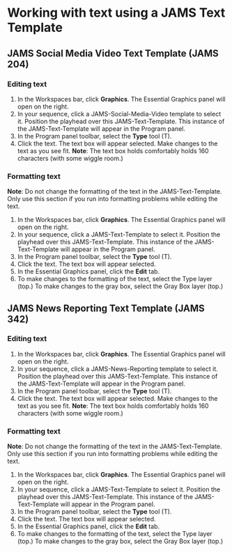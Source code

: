 # Working with text using a JAMS Text Template

## JAMS Social Media Video Text Template \(JAMS 204\)

### Editing text

1. In the Workspaces bar, click **Graphics**. The Essential Graphics panel will open on the right.
2. In your sequence, click a JAMS-Social-Media-Video template to select it. Position the playhead over this JAMS-Text-Template. This instance of the JAMS-Text-Template will appear in the Program panel.
3. In the Program panel toolbar, select the **Type** tool \(T\). 
4. Click the text. The text box will appear selected. Make changes to the text as you see fit. **Note**: The text box holds comfortably holds 160 characters \(with some wiggle room.\) 

### Formatting text

**Note**: Do not change the formatting of the text in the JAMS-Text-Template. Only use this section if you run into formatting problems while editing the text.

1. In the Workspaces bar, click **Graphics**. The Essential Graphics panel will open on the right.
2. In your sequence, click a JAMS-Text-Template to select it. Position the playhead over this JAMS-Text-Template. This instance of the JAMS-Text-Template will appear in the Program panel.
3. In the Program panel toolbar, select the **Type** tool \(T\). 
4. Click the text. The text box will appear selected. 
5. In the Essential Graphics panel, click the **Edit** tab.
6. To make changes to the formatting of the text, select the Type layer \(top.\) To make changes to the gray box, select the Gray Box layer \(top.\)

## JAMS News Reporting Text Template \(JAMS 342\)

### Editing text

1. In the Workspaces bar, click **Graphics**. The Essential Graphics panel will open on the right.
2. In your sequence, click a JAMS-News-Reporting template to select it. Position the playhead over this JAMS-Text-Template. This instance of the JAMS-Text-Template will appear in the Program panel.
3. In the Program panel toolbar, select the **Type** tool \(T\). 
4. Click the text. The text box will appear selected. Make changes to the text as you see fit. **Note**: The text box holds comfortably holds 160 characters \(with some wiggle room.\) 

### Formatting text

**Note**: Do not change the formatting of the text in the JAMS-Text-Template. Only use this section if you run into formatting problems while editing the text.

1. In the Workspaces bar, click **Graphics**. The Essential Graphics panel will open on the right.
2. In your sequence, click a JAMS-Text-Template to select it. Position the playhead over this JAMS-Text-Template. This instance of the JAMS-Text-Template will appear in the Program panel.
3. In the Program panel toolbar, select the **Type** tool \(T\). 
4. Click the text. The text box will appear selected. 
5. In the Essential Graphics panel, click the **Edit** tab.
6. To make changes to the formatting of the text, select the Type layer \(top.\) To make changes to the gray box, select the Gray Box layer \(top.\)



